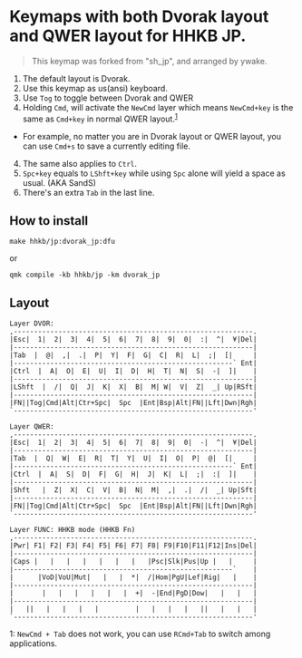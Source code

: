 # Keymaps with both Dvorak layout and QWER layout for HHKB JP.
> This keymap was forked from "sh_jp", and arranged by ywake.

1. The default layout is Dvorak.
1. Use this keymap as us(ansi) keyboard.
2. Use `Tog` to toggle between Dvorak and QWER
3. Holding `Cmd`, will activate the `NewCmd` layer which means `NewCmd+key` is the same as `Cmd+key` in normal QWER layout.<sup>[1](#cmdTab)</sup>
  - For example, no matter you are in Dvorak layout or QWER layout, you can use `Cmd+s` to save a currently editing file.
4. The same also applies to `Ctrl`.
5. `Spc+key` equals to `LShft+key` while using `Spc` alone will yield a space as usual. (AKA SandS)
6. There's an extra `Tab` in the last line.

## How to install
```
make hhkb/jp:dvorak_jp:dfu
```
or
```
qmk compile -kb hhkb/jp -km dvorak_jp
```

## Layout
```
Layer DVOR:
,-----------------------------------------------------------.
|Esc|  1|  2|  3|  4|  5|  6|  7|  8|  9|  0|  :|  ^|  ¥|Del|
|-----------------------------------------------------------|
|Tab  |  @|  ,|  .|  P|  Y|  F|  G|  C|  R|  L|  ;|  [|     |
|------------------------------------------------------` Ent|
|Ctrl  |  A|  O|  E|  U|  I|  D|  H|  T|  N|  S|  -|  ]|    |
|-----------------------------------------------------------|
|LShft  |  /|  Q|  J|  K|  X|  B|  M| W|  V|  Z|  _| Up|RSft|
|-----------------------------------------------------------|
|FN||Tog|Cmd|Alt|Ctr+Spc|  Spc  |Ent|Bsp|Alt|FN||Lft|Dwn|Rgh|
`-----------------------------------------------------------'
```

```
Layer QWER:
,-----------------------------------------------------------.
|Esc|  1|  2|  3|  4|  5|  6|  7|  8|  9|  0|  -|  ^|  ¥|Del|
|-----------------------------------------------------------|
|Tab  |  Q|  W|  E|  R|  T|  Y|  U|  I|  O|  P|  @|  [|     |
|------------------------------------------------------` Ent|
|Ctrl  |  A|  S|  D|  F|  G|  H|  J|  K|  L|  ;|  :|  ]|    |
|-----------------------------------------------------------|
|Shft   |  Z|  X|  C|  V|  B|  N|  M|  ,|  .|  /|  _| Up|Sft|
|-----------------------------------------------------------|
|FN||Tog|Cmd|Alt|Ctr+Spc|  Spc  |Ent|Bsp|Alt|FN||Lft|Dwn|Rgh|
`-----------------------------------------------------------'
```

```
Layer FUNC: HHKB mode (HHKB Fn)
,-----------------------------------------------------------.
|Pwr| F1| F2| F3| F4| F5| F6| F7| F8| F9|F10|F11|F12|Ins|Del|
|-----------------------------------------------------------|
|Caps |   |   |   |   |   |   |   |Psc|Slk|Pus|Up |   |     |
|------------------------------------------------------`    |
|      |VoD|VoU|Mut|   |   |  *|  /|Hom|PgU|Lef|Rig|   |    |
|-----------------------------------------------------------|
|       |   |   |   |   |   |  +|  -|End|PgD|Dow|   |   |   |
|-----------------------------------------------------------|
|   ||   |   |   |   |         |   |   |   |   ||   |   |   |
`-----------------------------------------------------------'
```
<!--
```
Empty Layer:
,-----------------------------------------------------------.
|   |   |   |   |   |   |   |   |   |   |  |   |   |   |    |
|-----------------------------------------------------------|
|     |   |   |   |   |   |   |   |   |   |   |   |   |     |
|------------------------------------------------------`    |
|      |   |   |   |   |   |   |   |   |   |   |   |   |    |
|-----------------------------------------------------------|
|       |   |   |   |   |   |   |   |   |   |   |   |   |   |
|-----------------------------------------------------------|
|  |  |    |      |    |       |    |   |   |   |   |   |   |
`-----------------------------------------------------------'
```
-->
<a name="cmdTab">1</a>: `NewCmd + Tab` does not work, you can use `RCmd+Tab` to switch among applications.
